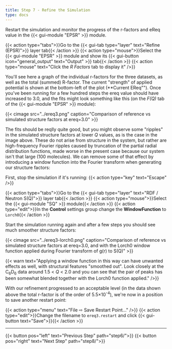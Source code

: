 ```yaml
---
title: Step 7 - Refine the Simulation
type: docs
---
```



Restart the simulation and monitor the progress of the r-factors and eReq value in the {{< gui-module "EPSR" >}} module.

{{< action type="tabs">}}Go to the {{< gui-tab type="layer" text="Refine (EPSR)">}} layer tab{{< /action >}}
{{< action type="mouse">}}Select the {{< gui-module "EPSR" >}} module and show its {{< gui-button icon="general_output" text="Output" >}} tab{{< /action >}}
{{< action type="mouse" text="Click the _R Factors_ tab to display it" />}}

You'll see here a graph of the individual r-factors for the three datasets, as well as the total (summed) R-factor. The current "strength" of applied potential is shown at the bottom-left of the plot (**Current EReq""). Once you've been running for a few hundred steps the ereq value should have increased to 3.0, and the fits might look something like this (on the _F(Q)_ tab of the {{< gui-module "EPSR" >}} module):

{{< cimage src="../ereq3.png" caption="Comparison of reference vs simulated structure factors at ereq=3.0" >}}

The fits should be reqlly quite good, but you might observe some "ripples" in the simulated structure factors at lower $Q$ values, as is the case in the image above. These do not arise from structure in the system, but rather are high-frequency Fourier ripples caused by truncation of the partial radial distribution functions, made worse in the present case because our system isn't that large (100 molecules). We can remove some of that effect by introducing a window function into the Fourier transform when generating our structure factors:

First, stop the simulation if it's running:
{{< action type="key" text="Escape" />}}


{{< action type="tabs">}}Go to the {{< gui-tab type="layer" text="RDF / Neutron S(Q)">}} layer tab{{< /action >}}
{{< action type="mouse">}}Select the {{< gui-module "SQ" >}} module{{< /action >}}
{{< action type="edit">}}In the **Control** settings group change the **WindowFunction** to `Lorch0`{{< /action >}}


Start the simulation running again and after a few steps you should see much smoother structure factors:

{{< cimage src="../ereq3-lorch0.png" caption="Comparison of reference vs simulated structure factors at ereq=3.0, and with the Lorch0 window function applied during Fourier transform of g(r) to S(Q)" >}}

{{< warn text="Applying a window function in this way can have unwanted effects as well, with structural features \"smoothed out\". Look closely at the C<sub>6</sub>D<sub>6</sub> data around 1.5 < $Q$ < 2.0 and you can see that the pair of peaks has been somewhat blended together with the Lorch0 function applied." />}}

With our refinement progressed to an acceptable level (in the data shown above the total r-factor is of the order of 5.5&times;10<sup>-4</sup>), we're now in a position to save another restart point:

{{< action type="menu" text="File &#8680; Save Restart Point..." />}}
{{< action type="edit">}}Change the filename to `ereq3.restart` and click {{< gui-button text="Save">}}{{< /action >}}


* * *
{{< button pos="left" text="Previous Step" path="step6/">}}
{{< button pos="right" text="Next Step" path="step8/">}}

